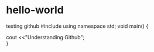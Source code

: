 # hello-world
testing github
#include <iostream>
using namespace std;
  void main()
  {
  
  cout <<"Understanding Github";  
  }
